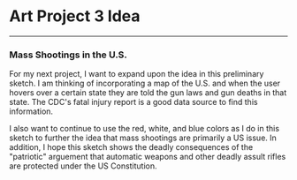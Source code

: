 # Art Project 3 Idea
------

### Mass Shootings in the U.S.

For my next project, I want to expand upon the idea in this preliminary sketch. I am thinking of incorporating a map of the U.S. and when the user hovers over a certain state they are told the gun laws and gun deaths in that state. The CDC's fatal injury report is a good data source to find this information.

I also want to continue to use the red, white, and blue colors as I do in this sketch to further the idea that mass shootings are primarily a US issue. In addition, I hope this sketch shows the deadly consequences of the "patriotic" arguement that automatic weapons and other deadly assult rifles are protected under the US Constitution.

